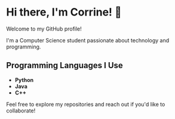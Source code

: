 # Hi there, I'm Corrine! 👋

Welcome to my GitHub profile!

I'm a Computer Science student passionate about technology and programming. 

## Programming Languages I Use
- **Python**
- **Java**
- **C++**

Feel free to explore my repositories and reach out if you'd like to collaborate!

